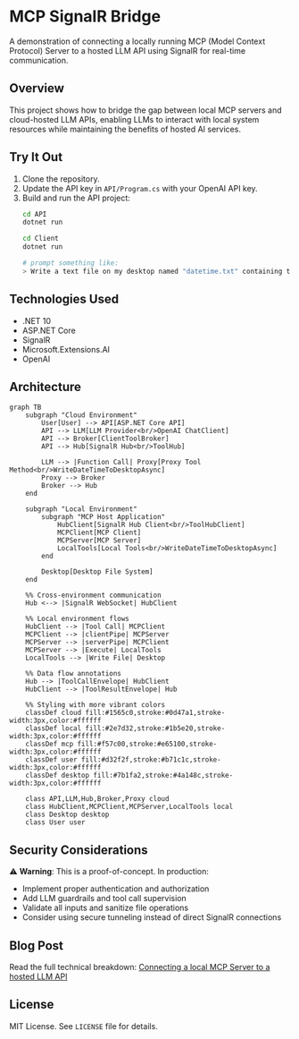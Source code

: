 # MCP SignalR Bridge

A demonstration of connecting a locally running MCP (Model Context Protocol) Server to a hosted LLM API using SignalR for real-time communication.

## Overview

This project shows how to bridge the gap between local MCP servers and cloud-hosted LLM APIs, enabling LLMs to interact with local system resources while maintaining the benefits of hosted AI services.

## Try It Out
1. Clone the repository.
2. Update the API key in `API/Program.cs` with your OpenAI API key.
3. Build and run the API project:
   ```bash
   cd API
   dotnet run

   cd Client
   dotnet run

   # prompt something like:
   > Write a text file on my desktop named "datetime.txt" containing the current date and time.
   ```

## Technologies Used

- .NET 10
- ASP.NET Core
- SignalR
- Microsoft.Extensions.AI
- OpenAI

## Architecture

```mermaid
graph TB
    subgraph "Cloud Environment"
        User[User] --> API[ASP.NET Core API]
        API --> LLM[LLM Provider<br/>OpenAI ChatClient]
        API --> Broker[ClientToolBroker]
        API --> Hub[SignalR Hub<br/>ToolHub]
        
        LLM --> |Function Call| Proxy[Proxy Tool Method<br/>WriteDateTimeToDesktopAsync]
        Proxy --> Broker
        Broker --> Hub
    end
    
    subgraph "Local Environment"
        subgraph "MCP Host Application"
            HubClient[SignalR Hub Client<br/>ToolHubClient]
            MCPClient[MCP Client]
            MCPServer[MCP Server]
            LocalTools[Local Tools<br/>WriteDateTimeToDesktopAsync]
        end
        
        Desktop[Desktop File System]
    end
    
    %% Cross-environment communication
    Hub <--> |SignalR WebSocket| HubClient
    
    %% Local environment flows
    HubClient --> |Tool Call| MCPClient
    MCPClient --> |clientPipe| MCPServer
    MCPServer --> |serverPipe| MCPClient
    MCPServer --> |Execute| LocalTools
    LocalTools --> |Write File| Desktop
    
    %% Data flow annotations
    Hub --> |ToolCallEnvelope| HubClient
    HubClient --> |ToolResultEnvelope| Hub
    
    %% Styling with more vibrant colors
    classDef cloud fill:#1565c0,stroke:#0d47a1,stroke-width:3px,color:#ffffff
    classDef local fill:#2e7d32,stroke:#1b5e20,stroke-width:3px,color:#ffffff
    classDef mcp fill:#f57c00,stroke:#e65100,stroke-width:3px,color:#ffffff
    classDef user fill:#d32f2f,stroke:#b71c1c,stroke-width:3px,color:#ffffff
    classDef desktop fill:#7b1fa2,stroke:#4a148c,stroke-width:3px,color:#ffffff
    
    class API,LLM,Hub,Broker,Proxy cloud
    class HubClient,MCPClient,MCPServer,LocalTools local
    class Desktop desktop
    class User user
```


## Security Considerations

⚠️ **Warning**: This is a proof-of-concept. In production:
- Implement proper authentication and authorization
- Add LLM guardrails and tool call supervision
- Validate all inputs and sanitize file operations
- Consider using secure tunneling instead of direct SignalR connections

## Blog Post

Read the full technical breakdown: [Connecting a local MCP Server to a hosted LLM API](https://johnnys.news/2025/09/Connecting-a-local-MCP-Server-to-a-hosted-LLM-API/)

## License
MIT License. See `LICENSE` file for details.

